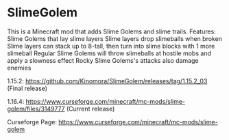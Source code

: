 # SlimeGolem
This is a Minecraft mod that adds Slime Golems and slime trails.
Features:
Slime Golems that lay slime layers
Slime layers drop slimeballs when broken
Slime layers can stack up to 8-tall, then turn into slime blocks with 1 more slimeball
Regular Slime Golems will throw slimeballs at hostile mobs and apply a slowness effect
Rocky Slime Golems's attacks also damage enemies

1.15.2:
https://github.com/Kinomora/SlimeGolem/releases/tag/1.15.2_03 (Final release)

1.16.4:
https://www.curseforge.com/minecraft/mc-mods/slime-golem/files/3149777 (Current release)

Curseforge Page:
https://www.curseforge.com/minecraft/mc-mods/slime-golem
